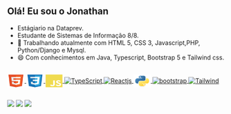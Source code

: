 ## Olá! Eu sou o Jonathan

- Estágiario na Dataprev.
- Estudante de Sistemas de Informação 8/8.
- 🌱 Trabalhando atualmente com  HTML 5, CSS 3, Javascript,PHP, Python/Django e Mysql.
- 😄 Com conhecimentos em  Java, Typescript, Bootstrap 5 e Tailwind css.

<div align="center">
  <a href="https://github.com/Jonathanst1">
 

</div>
  
  <div style="display: inline_block"><br>
  
  
  
  <img align="center" alt="Rafa-HTML" height="30" width="40" src="https://raw.githubusercontent.com/devicons/devicon/master/icons/html5/html5-original.svg">
  <img align="center" alt="Rafa-CSS" height="30" width="40" src="https://raw.githubusercontent.com/devicons/devicon/master/icons/css3/css3-original.svg">
    <img align="center" alt="Rafa-Js" height="30" width="40" src="https://raw.githubusercontent.com/devicons/devicon/master/icons/javascript/javascript-plain.svg">
    <img align="center" alt="TypeScript" height="30" width="30" src="https://encrypted-tbn0.gstatic.com/images?q=tbn:ANd9GcRRlo70vc4js60i4XtW4clK4052Vj6lC5OLmw&usqp=CAU">
  <img align="center" alt="Reactjs" height="30" width="40" src="https://upload.wikimedia.org/wikipedia/commons/thumb/a/a7/React-icon.svg/2300px-React-icon.svg.png">
    <img align="center" alt="Rafa-Python" height="30" width="40" src="https://raw.githubusercontent.com/devicons/devicon/master/icons/python/python-original.svg">
    <img align="center" alt="bootstrap" height="30" width="40" src="https://upload.wikimedia.org/wikipedia/commons/b/b2/Bootstrap_logo.svg">
    <img align="center" alt="Tailwind" height="30" width="40" src="https://upload.wikimedia.org/wikipedia/commons/thumb/d/d5/Tailwind_CSS_Logo.svg/1200px-Tailwind_CSS_Logo.svg.png">
     
    
    
    
    
    
    
    
    
    
    
     
    
    
    

 
</div>
  
##
 <div style="display: inline_block">
   
  <a href="https://www.instagram.com/jonathan.frazao/" target="_blank"><img src="https://img.shields.io/badge/-Instagram-%23E4405F?style=for-the-badge&logo=instagram&logoColor=white" target="_blank"></a>
  <a href = "mailto:jonathan418@gmail.com"><img src="https://img.shields.io/badge/-Gmail-%23333?style=for-the-badge&logo=gmail&logoColor=white" target="_blank"></a>
  <a href="https://www.linkedin.com/in/jonathan-fraz%C3%A3o-948983169/" target="_blank"><img src="https://img.shields.io/badge/-LinkedIn-%230077B5?style=for-the-badge&logo=linkedin&logoColor=white" target="_blank"></a>  
   
  
 </div>

  
  
  
